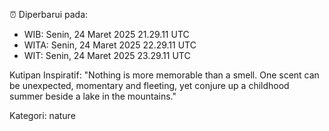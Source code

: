 ⏰ Diperbarui pada:
- WIB: Senin, 24 Maret 2025 21.29.11 UTC
- WITA: Senin, 24 Maret 2025 22.29.11 UTC
- WIT: Senin, 24 Maret 2025 23.29.11 UTC

Kutipan Inspiratif:
"Nothing is more memorable than a smell. One scent can be unexpected, momentary and fleeting, yet conjure up a childhood summer beside a lake in the mountains."


Kategori: nature

